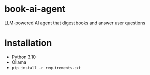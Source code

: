 # book-ai-agent
LLM-powered AI agent that digest books and answer user questions

# Installation
- Python 3.10
- Ollama
- `pip install -r requirements.txt`

